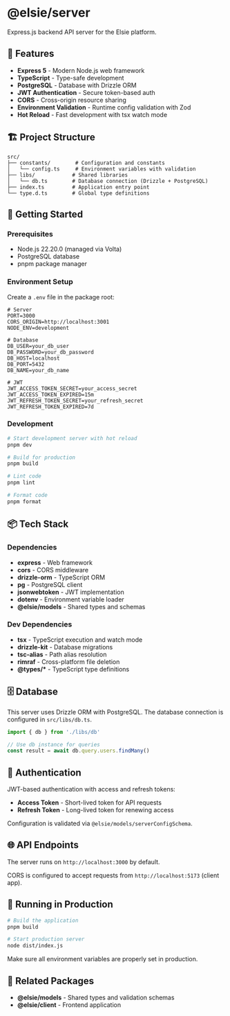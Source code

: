 # @elsie/server

Express.js backend API server for the Elsie platform.

## 🚀 Features

- **Express 5** - Modern Node.js web framework
- **TypeScript** - Type-safe development
- **PostgreSQL** - Database with Drizzle ORM
- **JWT Authentication** - Secure token-based auth
- **CORS** - Cross-origin resource sharing
- **Environment Validation** - Runtime config validation with Zod
- **Hot Reload** - Fast development with tsx watch mode

## 🏗️ Project Structure

```
src/
├── constants/        # Configuration and constants
│   └── config.ts     # Environment variables with validation
├── libs/            # Shared libraries
│   └── db.ts        # Database connection (Drizzle + PostgreSQL)
├── index.ts         # Application entry point
└── type.d.ts        # Global type definitions
```

## 🔧 Getting Started

### Prerequisites

- Node.js 22.20.0 (managed via Volta)
- PostgreSQL database
- pnpm package manager

### Environment Setup

Create a `.env` file in the package root:

```env
# Server
PORT=3000
CORS_ORIGIN=http://localhost:3001
NODE_ENV=development

# Database
DB_USER=your_db_user
DB_PASSWORD=your_db_password
DB_HOST=localhost
DB_PORT=5432
DB_NAME=your_db_name

# JWT
JWT_ACCESS_TOKEN_SECRET=your_access_secret
JWT_ACCESS_TOKEN_EXPIRED=15m
JWT_REFRESH_TOKEN_SECRET=your_refresh_secret
JWT_REFRESH_TOKEN_EXPIRED=7d
```

### Development

```bash
# Start development server with hot reload
pnpm dev

# Build for production
pnpm build

# Lint code
pnpm lint

# Format code
pnpm format
```

## 📦 Tech Stack

### Dependencies

- **express** - Web framework
- **cors** - CORS middleware
- **drizzle-orm** - TypeScript ORM
- **pg** - PostgreSQL client
- **jsonwebtoken** - JWT implementation
- **dotenv** - Environment variable loader
- **@elsie/models** - Shared types and schemas

### Dev Dependencies

- **tsx** - TypeScript execution and watch mode
- **drizzle-kit** - Database migrations
- **tsc-alias** - Path alias resolution
- **rimraf** - Cross-platform file deletion
- **@types/\*** - TypeScript type definitions

## 🗄️ Database

This server uses Drizzle ORM with PostgreSQL. The database connection is configured in `src/libs/db.ts`.

```typescript
import { db } from './libs/db'

// Use db instance for queries
const result = await db.query.users.findMany()
```

## 🔐 Authentication

JWT-based authentication with access and refresh tokens:

- **Access Token** - Short-lived token for API requests
- **Refresh Token** - Long-lived token for renewing access

Configuration is validated via `@elsie/models/serverConfigSchema`.

## 🌐 API Endpoints

The server runs on `http://localhost:3000` by default.

CORS is configured to accept requests from `http://localhost:5173` (client app).

## 🏃 Running in Production

```bash
# Build the application
pnpm build

# Start production server
node dist/index.js
```

Make sure all environment variables are properly set in production.

## 🔗 Related Packages

- **@elsie/models** - Shared types and validation schemas
- **@elsie/client** - Frontend application
